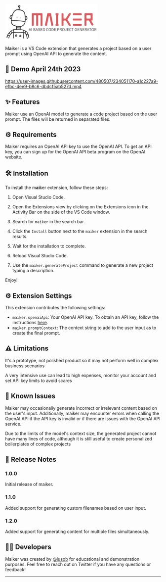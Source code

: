 ![image](./assets/maiker-logo.png)

M**ai**ker is a VS Code extension that generates a project based on a user prompt using OpenAI API to generate the content.

## 🎥 Demo April 24th 2023

https://user-images.githubusercontent.com/480507/234051170-a1c227a9-e1bc-4ee9-b8c6-dbdcf5ab527d.mp4

## ✨ Features

Maiker use an OpenAI model to generate a code project based on the user prompt. The files will be returned in separated files.

## ⚙️ Requirements

Maiker requires an OpenAI API key to use the OpenAI API. To get an API key, you can sign up for the OpenAI API beta program on the OpenAI website.

## 🛠️ Installation

To install the m**ai**ker extension, follow these steps:

1. Open Visual Studio Code.

2. Open the Extensions view by clicking on the Extensions icon in the Activity Bar on the side of the VS Code window.

3. Search for `maiker` in the search bar.

4. Click the `Install` button next to the `maiker` extension in the search results.

5. Wait for the installation to complete.

6. Reload Visual Studio Code.

7. Use the `maiker.generateProject` command to generate a new project typing a description.

Enjoy!

## ⚙️ Extension Settings

This extension contributes the following settings:

* `maiker.openaiApi`: Your OpenAI API key. To obtain an API key, follow the instructions [here](https://beta.openai.com/signup/).
* `maiker.promptContext`: The context string to add to the user input as to create the final prompt.

## ⚠️ Limitations

It's a prototype, not polished product so it may not perform well in complex business scenarios

A very intensive use can lead to high expenses, monitor your account and set API key limits to avoid scares

## 🐞 Known Issues

Maiker may occasionally generate incorrect or irrelevant content based on the user's input. Additionally, maiker may encounter errors when calling the OpenAI API if the API key is invalid or if there are issues with the OpenAI API service.

Due to the limits of the model's context size, the generated project cannot have many lines of code, although it is still useful to create personalized boilerplates of complex projects

## 📝 Release Notes

### 1.0.0

Initial release of maiker.

### 1.1.0

Added support for generating custom filenames based on user input.

### 1.2.0

Added support for generating content for multiple files simultaneously.

## 👨‍💻 Developers

Maiker was created by [@lusob](https://twitter.com/lusob) for educational and demonstration purposes. Feel free to reach out on Twitter if you have any questions or feedback!

---
